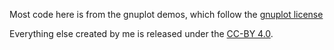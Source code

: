 Most code here is from the gnuplot demos, which follow the [gnuplot
license](http://gnuplot.cvs.sourceforge.net/gnuplot/gnuplot/Copyright)

Everything else created by me is released under the [CC-BY 4.0](https://creativecommons.org/licenses/by/4.0/legalcode).
